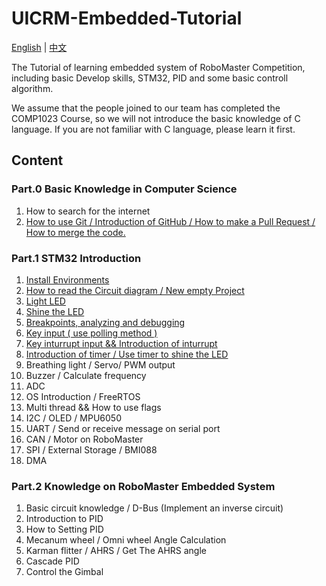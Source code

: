 # UICRM-Embedded-Tutorial

[English](README.md) | [中文](README_zh.md)

The Tutorial of learning embedded system of RoboMaster Competition, including basic Develop skills, STM32, PID and some basic controll algorithm.

We assume that the people joined to our team has completed the COMP1023 Course, so we will not introduce the basic knowledge of C language. If you are not familiar with C language, please learn it first.

## Content

### Part.0 Basic Knowledge in Computer Science

1. How to search for the internet
2. [How to use Git / Introduction of GitHub / How to make a Pull Request / How to merge the code.](Part.0/2.How_to_use_git/README.md)

### Part.1 STM32 Introduction

1. [Install Environments](Part.1/1.Install_Environments/README.md)
2. [How to read the Circuit diagram / New empty Project](Part.1/2.New_Empty_Project/README.md)
3. [Light LED](Part.1/3.Light_LED/README.md)
4. [Shine the LED](Part.1/4.Shine_LED/README.md)
5. [Breakpoints, analyzing and debugging](Part.1/5.BreakPoint/README.md)
6. [Key input ( use polling method )](Part.1/6.Key_Input/README.md)
7. [Key inturrupt input && Introduction of inturrupt](Part.1/7.Key_Inturrupt/README.md)
8. [Introduction of timer / Use timer to shine the LED](Part.1/8.Timer/README.md)
9. Breathing light / Servo/ PWM output
10. Buzzer / Calculate frequency
11. ADC
12. OS Introduction / FreeRTOS
13. Multi thread && How to use flags
14. I2C / OLED / MPU6050
15. UART / Send or receive message on serial port
16. CAN / Motor on RoboMaster
17. SPI / External Storage / BMI088
18. DMA

### Part.2 Knowledge on RoboMaster Embedded System

1. Basic circuit knowledge / D-Bus (Implement an inverse circuit)
2. Introduction to PID
3. How to Setting PID
4. Mecanum wheel / Omni wheel Angle Calculation
5. Karman flitter / AHRS / Get The AHRS angle
6. Cascade PID
7. Control the Gimbal
